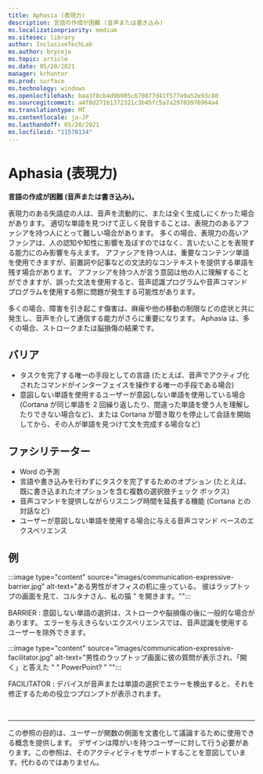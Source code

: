 ```yaml
---
title: Aphasia (表現力)
description: 言語の作成が困難 (音声または書き込み)
ms.localizationpriority: medium
ms.sitesec: library
author: InclusiveTechLab
ms.author: brycejo
ms.topic: article
ms.date: 05/20/2021
manager: krhunter
ms.prod: surface
ms.technology: windows
ms.openlocfilehash: baa3f0cb4d9b985c670077d41f577a9a52e93c80
ms.sourcegitcommit: a4f8d271b1372321c3b45fc5a7a29703976964a4
ms.translationtype: MT
ms.contentlocale: ja-JP
ms.lasthandoff: 05/20/2021
ms.locfileid: "11578134"
---
```

# <a name="aphasia-expressive"></a>Aphasia (表現力) 

**言語の作成が困難 (音声または書き込み)。**

表現力のある失語症の人は、音声を流動的に、または全く生成しにくかった場合があります。 適切な単語を見つけて正しく発音することは、表現力のあるアファシアを持つ人にとって難しい場合があります。 多くの場合、表現力の高いアファシアは、人の認知や知性に影響を及ぼすのではなく、言いたいことを表現する能力にのみ影響を与えます。 アファシアを持つ人は、重要なコンテンツ単語を使用できますが、前置詞や記事などの文法的なコンテキストを提供する単語を残す場合があります。 アファシアを持つ人が言う意図は他の人に理解することができますが、誤った文法を使用すると、音声認識プログラムや音声コマンド プログラムを使用する際に問題が発生する可能性があります。

多くの場合、障害を引き起こす傷害は、麻痺や他の移動の制限などの症状と共に発生し、音声を介して通信する能力がさらに重要になります。 Aphasia は、多くの場合、ストロークまたは脳損傷の結果です。

## <a name="barriers"></a>バリア
* タスクを完了する唯一の手段としての言語 (たとえば、音声でアクティブ化されたコマンドがインターフェイスを操作する唯一の手段である場合)
* 意図しない単語を使用するユーザーが意図しない単語を使用している場合 (Cortana が同じ単語を 2 回繰り返したり、間違った単語を使う人を理解したりできない場合など)、または Cortana が聞き取りを停止して会話を開始してから、その人が単語を見つけて文を完成する場合など) 

## <a name="facilitators"></a>ファシリテーター
* Word の予測
* 言語や書き込みを行わずにタスクを完了するためのオプション (たとえば、既に書き込まれたオプションを含む複数の選択肢チェック ボックス)
* 音声コマンドを提供しながらリスニング時間を延長する機能 (Cortana との対話など)
* ユーザーが意図しない単語を使用する場合に与える音声コマンド ベースのエクスペリエンス

## <a name="examples"></a>例

:::image type="content" source="images/communication-expressive-barrier.jpg" alt-text="ある男性がオフィスの机に座っている。 彼はラップトップの画面を見て、コルタナさん、私の猫 &quot; を開きます。&quot;":::

BARRIER : 意図しない単語の選択は、ストロークや脳損傷の後に一般的な場合があります。 エラーを与えきらないエクスペリエンスでは、音声認識を使用するユーザーを除外できます。

:::image type="content" source="images/communication-expressive-facilitator.jpg" alt-text="男性のラップトップ画面に彼の質問が表示され、「開く」と答えた &quot; &quot; PowerPoint? &quot; &quot;":::

FACILITATOR : デバイスが音声または単語の選択でエラーを検出すると、それを修正するための役立つプロンプトが表示されます。 


&nbsp;

[comment]: # (フッター ステートメント)
___
この参照の目的は、ユーザーが関数の側面を文書化して議論するために使用できる概念を提供します。 デザインは障がいを持つユーザーに対して行う必要があります。この参照は、そのアクティビティをサポートすることを意図しています。代わるのではありません。 